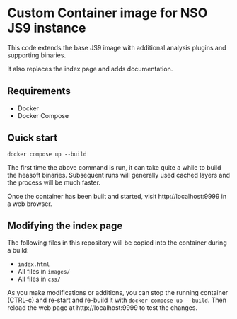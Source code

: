 # Custom Container image for NSO JS9 instance

This code extends the base JS9 image with additional analysis plugins and supporting binaries.

It also replaces the index page and adds documentation.

## Requirements

- Docker
- Docker Compose

## Quick start

```
docker compose up --build
```

The first time the above command is run, it can take quite a while to build the heasoft binaries. Subsequent runs will generally used cached layers and the process will be much faster.

Once the container has been built and started, visit http://localhost:9999 in a web browser.

## Modifying the index page

The following files in this repository will be copied into the container during a build:

- `index.html`
- All files in `images/`
- All files in `css/`

As you make modifications or additions, you can stop the running container (CTRL-c) and re-start and re-build it with `docker compose up --build`. Then reload the web page at http://localhost:9999 to test the changes.
